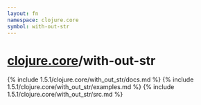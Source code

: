 ```yaml
---
layout: fn
namespace: clojure.core
symbol: with-out-str
---
```


# [clojure.core](../)/with-out-str

{% include 1.5.1/clojure.core/with_out_str/docs.md %}
{% include 1.5.1/clojure.core/with_out_str/examples.md %}
{% include 1.5.1/clojure.core/with_out_str/src.md %}

